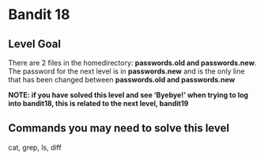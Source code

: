 <html>
<h1>Bandit 18</h1>

<h2 id="level-goal">Level Goal</h2>
<p>There are 2 files in the homedirectory: <strong>passwords.old and
passwords.new</strong>. The password for the next level is in
<strong>passwords.new</strong> and is the only line that has been changed between
<strong>passwords.old and passwords.new</strong></p>

<p><strong>NOTE: if you have solved this level and see ‘Byebye!’ when trying
to log into bandit18, this is related to the next level, bandit19</strong></p>

<h2 id="commands-you-may-need-to-solve-this-level">Commands you may need to solve this level</h2>
<p>cat, grep, ls, diff</p>


</html>